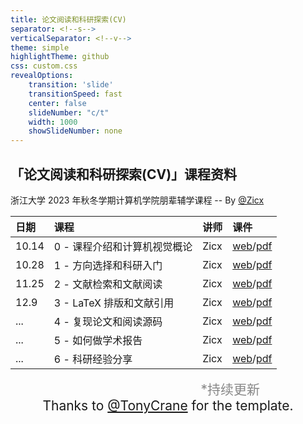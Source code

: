 ```yaml
---
title: 论文阅读和科研探索(CV)
separator: <!--s-->
verticalSeparator: <!--v-->
theme: simple
highlightTheme: github
css: custom.css
revealOptions:
    transition: 'slide'
    transitionSpeed: fast
    center: false
    slideNumber: "c/t"
    width: 1000
    showSlideNumber: none
---
```


<style>
.reveal .slides {
    border: none;
}
.reveal .slide-number {
    display: none;
}
.reveal h2 {
    text-align: center;
}
.reveal .slide-menu-button {
    display: none;
}
.reveal table {
  font-size: 21px;
}
</style>

<div class="center">

## 「论文阅读和科研探索(CV)」课程资料 <a href="https://github.com/cxzhou35/learning_cv"><i class="fab fa-github"></i></a>

浙江大学 2023 年秋冬学期计算机学院朋辈辅学课程 -- By [@Zicx](https://github.com/cxzhou35)

</div>

<div class="three-line">

| 日期  | 课程                         | 讲师 | 课件                                                                                          |
|:------|:---------------------------|:-----|:----------------------------------------------------------------------------------------------|
| 10.14 | 0 - 课程介绍和计算机视觉概论 | Zicx | [web](https://zicx.top/learning_cv/slides/site/2023-fall-pbfx/lec0/#/)/[pdf](./pdfs/lec0.pdf) |
| 10.28 | 1 - 方向选择和科研入门       | Zicx | [web](https://zicx.top/learning_cv/slides/site/2023-fall-pbfx/lec1/#/)/[pdf](./pdfs/lec1.pdf) |
| 11.25 | 2 - 文献检索和文献阅读       | Zicx | [web](https://zicx.top/learning_cv/slides/site/2023-fall-pbfx/lec2/#/)/[pdf](./pdfs/lec2.pdf) |
| 12.9  | 3 - LaTeX 排版和文献引用     | Zicx | [web]()/[pdf]()                                                                               |
| ...   | 4 - 复现论文和阅读源码       | Zicx | [web]()/[pdf]()                                                                               |
| ...   | 5 - 如何做学术报告           | Zicx | [web]()/[pdf]()                                                                               |
| ...   | 6 - 科研经验分享             | Zicx | [web]()/[pdf]()                                                                               |

</div>

<div style="text-align: right; color: #888; margin-top: 0; margin-right: 5em; font-size: 21px;" class="heti-skip">*持续更新</div>

<footer>
<div style="text-align: center;  font-size: 21px;" class="heti-skip">Thanks to <a href="https://github.com/TonyCrane">@TonyCrane</a> for the template.</div>
</footer>
